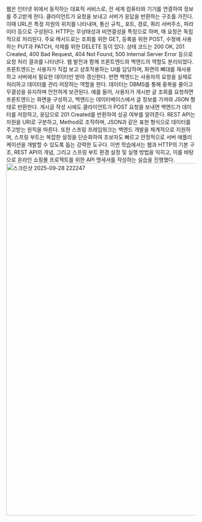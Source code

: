 웹은 인터넷 위에서 동작하는 대표적 서비스로, 전 세계 컴퓨터와 기기를 연결하여 정보를 주고받게 한다. 클라이언트가 요청을 보내고 서버가 응답을 반환하는 구조를 가진다. 이때 URL은 특정 자원의 위치를 나타내며, 통신 규칙,, 포트, 경로, 쿼리 서버주소, 파라미터 등으로 구성된다. HTTP는 무상태성과 비연결성을 특징으로 하며, 매 요청은 독립적으로 처리된다. 주요 메서드로는 조회를 위한 GET, 등록을 위한 POST, 수정에 사용하는 PUT과 PATCH, 삭제를 위한 DELETE 등이 있다. 상태 코드는 200 OK, 201 Created, 400 Bad Request, 404 Not Found, 500 Internal Server Error 등으로 요청 처리 결과를 나타낸다. 웹 발전과 함께 프론트엔드와 백엔드의 역할도 분리되었다. 프론트엔드는 사용자가 직접 보고 상호작용하는 UI를 담당하며, 화면의 뼈대를 재사용하고 서버에서 필요한 데이터만 받아 갱신한다. 반면 백엔드는 사용자의 요청을 실제로 처리하고 데이터를 관리·저장하는 역할을 한다. 데이터는 DBMS를 통해 중복을 줄이고 무결성을 유지하며 안전하게 보관된다. 예를 들어, 사용자가 게시판 글 조회를 요청하면 프론트엔드는 화면을 구성하고, 백엔드는 데이터베이스에서 글 정보를 가져와 JSON 형태로 반환한다. 게시글 작성 시에도 클라이언트가 POST 요청을 보내면 백엔드가 데이터를 저장하고, 응답으로 201 Created를 반환하여 성공 여부를 알려준다. 
 REST API는 자원을 URI로 구분하고, Method로 조작하며, JSON과 같은 표현 형식으로 데이터를 주고받는 원칙을 따른다. 또한 스프링 프레임워크는 백엔드 개발을 체계적으로 지원하며, 스프링 부트는 복잡한 설정을 단순화하여 초보자도 빠르고 안정적으로 서버 애플리케이션을 개발할 수 있도록 돕는 강력한 도구다. 이번 학습에서는 웹과 HTTP의 기본 구조, REST API의 개념, 그리고 스프링 부트 환경 설정 및 실행 방법을 익히고, 이를 바탕으로 온라인 쇼핑몰 프로젝트를 위한 API 명세서를 작성하는 실습을 진행했다.
<img width="1616" height="934" alt="스크린샷 2025-09-28 222247" src="https://github.com/user-attachments/assets/0e5d189d-2157-423d-8378-7e8ceebf5815" />
